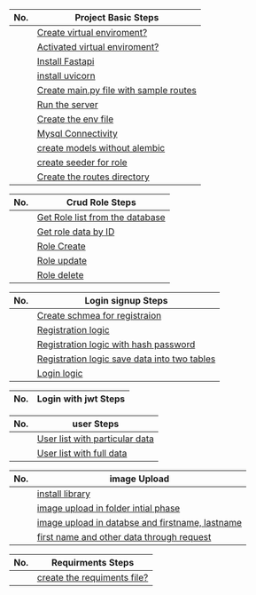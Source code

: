 |  No.  | Project Basic Steps                                                                                                            |
| :---: | ------------------------------------------------------------------------------------------------------------------------------ |
|       | [Create virtual enviroment?](../1.0_create_virtual_env.md#create-virtual-enviroment)                                           |
|       | [Activated virtual enviroment?](../1.0_create_virtual_env.md#activated-virtual-enviroment)                                     |
|       | [Install Fastapi](../1.1_install_fastapi_uvicorn.md#install-fastapi)                                                           |
|       | [install uvicorn](../1.1_install_fastapi_uvicorn.md#install-uvicorn)                                                           |
|       | [Create main.py file with sample routes](../1.2_create_main.py_file_and_create_the_routes.md#create-a-mainpy-file-with-routes) |
|       | [Run the server](../1.3_server_run.md#run-the-server)                                                                          |
|       | [Create the env file](../1.4_env.md)                                                                                           |
|       | [Mysql Connectivity](../1.5_mysql_connectivity.md)                                                                             |
|       | [create models without alembic](../1.6_model.md)                                                                               |
|       | [create seeder for role](../1.6_seeder.md#create-seeder)                                                                       |
|       | [Create the routes directory](../1.7_routes.md)                                                                                |


|  No.  | Crud Role Steps                                                                     |
| :---: | ----------------------------------------------------------------------------------- |
|       | [Get Role list from the database](./1_role/list.md#get-role-list-from-the-database) |
|       | [Get role data by ID](./1_role/list.md#get-role-data-by-id)                         |
|       | [Role Create](./1_role/add.md#role-create)                                          |
|       | [Role update](./1_role/update.md#update-role-data-by-id)                            |
|       | [Role delete](./1_role/delete.md#delete-role-data-by-id)                            |


|  No.  | Login signup Steps                                                                                                            |
| :---: | ----------------------------------------------------------------------------------------------------------------------------- |
|       | [Create schmea for registraion](./2_login_signup/registration.md#create-scheme)                                               |
|       | [Registration logic](./2_login_signup/registration.md#registration-function)                                                  |
|       | [Registration logic with hash password](./2_login_signup/registration.md#registration-with-password)                          |
|       | [Registration logic save data into two tables](./2_login_signup/registration.md#registration-logic-save-data-into-two-tables) |
|       | [Login logic](./2_login_signup/login.md#login-logic)                                                                          |

|  No.  | Login with jwt Steps |
| :---: | -------------------- |


|  No.  | user Steps                                                                             |
| :---: | -------------------------------------------------------------------------------------- |
|       | [User list with particular data](./4_user/user_list.md#user-list-with-particular-data) |
|       | [User list with full data](./4_user/user_list.md#user-list-with-full-data)             |

|  No.  | image Upload                                                                                                               |
| :---: | -------------------------------------------------------------------------------------------------------------------------- |
|       | [install library](./4_user/image_upload.md#install-libraray)                                                               |
|       | [image upload in folder intial phase](./4_user/image_upload.md#image-upload-in-folder-intial-phase)                        |
|       | [image upload in databse and firstname, lastname](./4_user/image_upload.md#image-upload-in-databse-and-firstname-lastname) |
|       | [first name and other data through request](./4_user/image_upload.md#first-name-and-other-data-through-request)            |



|  No.  | Requirments Steps                                                                                           |
| :---: | ----------------------------------------------------------------------------------------------------------- |
|       | [create the requiments file?](../project_setup_one_to_another_system.md#project-setup-one-pc-to-another-pc) |